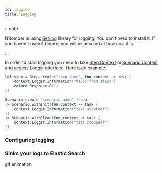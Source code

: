 ```yaml
---
id: logging
title: Logging
---
```


:::note

NBomber is using [Serilog](https://serilog.net/) library for logging. You don't need to install it. If you haven't used it before, you will be amazed at how cool it is.

:::

In order to start logging you need to take [Step.Context]() or [Scenario.Context]() and access Logger interface. Here is an example:


```fsharp
let step = Step.create("step_name", fun context -> task {    
    context.Logger.Information("hello from step!")    
    return Response.Ok()
})

Scenario.create "scenario_name" [step]
|> Scenario.withInit(fun context -> task {        
    context.Logger.Information("test started!")  
})
|> Scenario.withClean(fun context -> task {
    context.Logger.Information("test stopped!")        
})
```
### Configuring logging

### Sinks your logs to Elastic Search

gif animation
